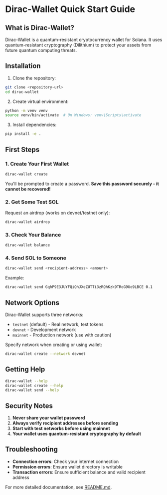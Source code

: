 # Dirac-Wallet Quick Start Guide

## What is Dirac-Wallet?

Dirac-Wallet is a quantum-resistant cryptocurrency wallet for Solana. It uses quantum-resistant cryptography (Dilithium) to protect your assets from future quantum computing threats.

## Installation

1. Clone the repository:
```bash
git clone <repository-url>
cd dirac-wallet
```

2. Create virtual environment:
```bash
python -m venv venv
source venv/bin/activate  # On Windows: venv\Scripts\activate
```

3. Install dependencies:
```bash
pip install -e .
```

## First Steps

### 1. Create Your First Wallet

```bash
dirac-wallet create
```

You'll be prompted to create a password. **Save this password securely - it cannot be recovered!**

### 2. Get Some Test SOL

Request an airdrop (works on devnet/testnet only):

```bash
dirac-wallet airdrop
```

### 3. Check Your Balance

```bash
dirac-wallet balance
```

### 4. Send SOL to Someone

```bash
dirac-wallet send <recipient-address> <amount>
```

Example:
```bash
dirac-wallet send GqhP9E3JUYFQiQhJXeZUTTi3zRQhKzk9TRoG9Uo9LBCE 0.1
```

## Network Options

Dirac-Wallet supports three networks:
- `testnet` (default) - Real network, test tokens
- `devnet` - Development network
- `mainnet` - Production network (use with caution)

Specify network when creating or using wallet:
```bash
dirac-wallet create --network devnet
```

## Getting Help

```bash
dirac-wallet --help
dirac-wallet create --help
dirac-wallet send --help
```

## Security Notes

1. **Never share your wallet password**
2. **Always verify recipient addresses before sending**
3. **Start with test networks before using mainnet**
4. **Your wallet uses quantum-resistant cryptography by default**

## Troubleshooting

- **Connection errors**: Check your internet connection
- **Permission errors**: Ensure wallet directory is writable
- **Transaction errors**: Ensure sufficient balance and valid recipient address

For more detailed documentation, see [README.md](README.md).